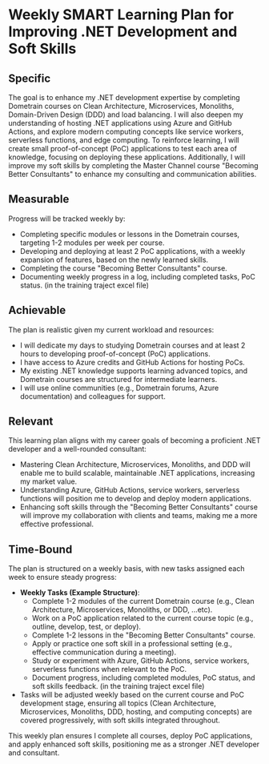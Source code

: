 # Weekly SMART Learning Plan for Improving .NET Development and Soft Skills

## Specific

The goal is to enhance my .NET development expertise by completing Dometrain courses on Clean Architecture, Microservices, Monoliths, Domain-Driven Design (DDD) and load balancing. I will also deepen my understanding of hosting .NET applications using Azure and GitHub Actions, and explore modern computing concepts like service workers, serverless functions, and edge computing. To reinforce learning, I will create small proof-of-concept (PoC) applications to test each area of knowledge, focusing on deploying these applications. Additionally, I will improve my soft skills by completing the Master Channel course "Becoming Better Consultants" to enhance my consulting and communication abilities.

## Measurable

Progress will be tracked weekly by:

- Completing specific modules or lessons in the Dometrain courses, targeting 1-2 modules per week per course.
- Developing and deploying at least 2 PoC applications, with a weekly expansion of features, based on the newly learned skills.
- Completing the course "Becoming Better Consultants" course.
- Documenting weekly progress in a log, including completed tasks, PoC status. (in the training traject excel file)

## Achievable

The plan is realistic given my current workload and resources:

- I will dedicate my days to studying Dometrain courses and at least 2 hours to developing proof-of-concept (PoC) applications.
- I have access to Azure credits and GitHub Actions for hosting PoCs.
- My existing .NET knowledge supports learning advanced topics, and Dometrain courses are structured for intermediate learners.
- I will use online communities (e.g., Dometrain forums, Azure documentation) and colleagues for support.

## Relevant

This learning plan aligns with my career goals of becoming a proficient .NET developer and a well-rounded consultant:

- Mastering Clean Architecture, Microservices, Monoliths, and DDD will enable me to build scalable, maintainable .NET applications, increasing my market value.
- Understanding Azure, GitHub Actions, service workers, serverless functions will position me to develop and deploy modern applications.
- Enhancing soft skills through the "Becoming Better Consultants" course will improve my collaboration with clients and teams, making me a more effective professional.

## Time-Bound

The plan is structured on a weekly basis, with new tasks assigned each week to ensure steady progress:

- **Weekly Tasks (Example Structure)**:
  - Complete 1-2 modules of the current Dometrain course (e.g., Clean Architecture, Microservices, Monoliths, or DDD, ...etc).
  - Work on a PoC application related to the current course topic (e.g., outline, develop, test, or deploy).
  - Complete 1-2 lessons in the "Becoming Better Consultants" course.
  - Apply or practice one soft skill in a professional setting (e.g., effective communication during a meeting).
  - Study or experiment with Azure, GitHub Actions, service workers, serverless functions when relevant to the PoC.
  - Document progress, including completed modules, PoC status, and soft skills feedback. (in the training traject excel file)
- Tasks will be adjusted weekly based on the current course and PoC development stage, ensuring all topics (Clean Architecture, Microservices, Monoliths, DDD, hosting, and computing concepts) are covered progressively, with soft skills integrated throughout.

This weekly plan ensures I complete all courses, deploy PoC applications, and apply enhanced soft skills, positioning me as a stronger .NET developer and consultant.
